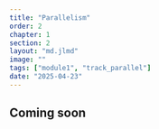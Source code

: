 ```yaml
---
title: "Parallelism"
order: 2
chapter: 1
section: 2
layout: "md.jlmd"
image: ""
tags: ["module1", "track_parallel"]
date: "2025-04-23"
---
```


## Coming soon